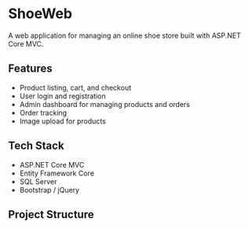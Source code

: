 #  ShoeWeb

A web application for managing an online shoe store built with ASP.NET Core MVC.

##  Features

-  Product listing, cart, and checkout
-  User login and registration
-  Admin dashboard for managing products and orders
-  Order tracking
-  Image upload for products

##  Tech Stack

- ASP.NET Core MVC
- Entity Framework Core
- SQL Server
- Bootstrap / jQuery

##  Project Structure

